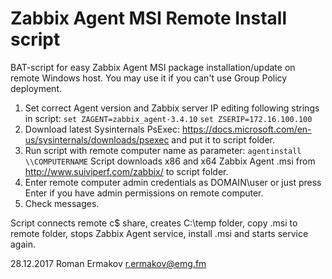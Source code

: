 # Zabbix Agent MSI Remote Install script

BAT-script for easy Zabbix Agent MSI package installation/update on remote Windows host. You may use it if you can't use Group Policy deployment.

1. Set correct Agent version and Zabbix server IP editing following strings in script:
`set ZAGENT=zabbix_agent-3.4.10`
`set ZSERIP=172.16.100.100`
2. Download latest Sysinternals PsExec: https://docs.microsoft.com/en-us/sysinternals/downloads/psexec and put it to script folder.
3. Run script with remote computer name as parameter:
`agentinstall \\COMPUTERNAME`
Script downloads x86 and x64 Zabbix Agent .msi from http://www.suiviperf.com/zabbix/ to script folder.
4. Enter remote computer admin credentials as DOMAIN\user or just press Enter if you have admin permissions on remote computer.
5. Check messages.

Script connects remote c$ share, creates C:\temp folder, copy .msi to remote folder, stops Zabbix Agent service, install .msi and starts service again.

28.12.2017 Roman Ermakov <r.ermakov@emg.fm>
